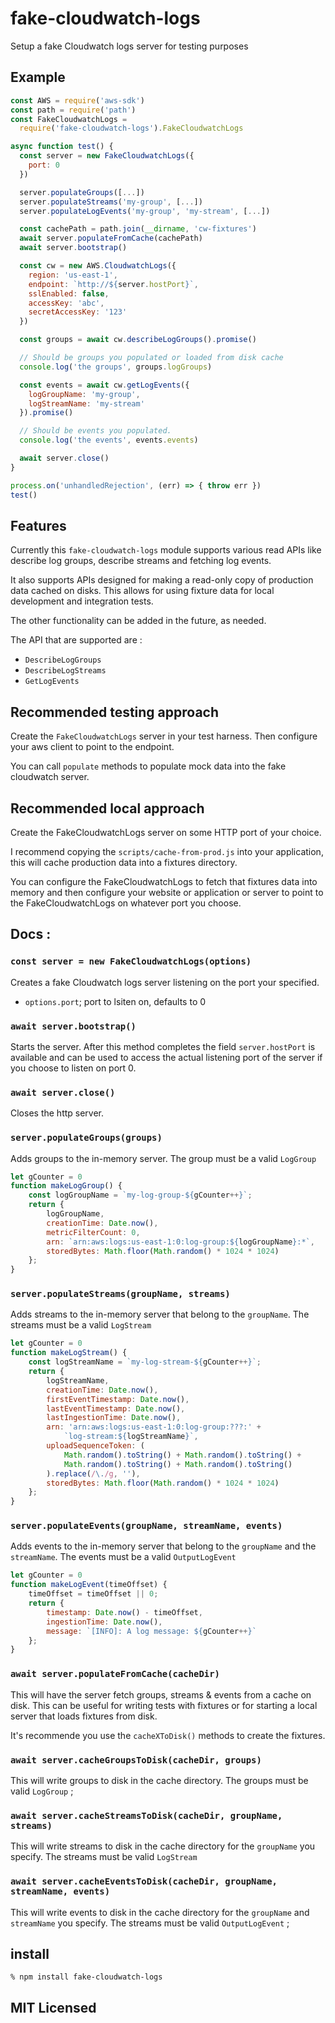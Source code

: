 # fake-cloudwatch-logs

Setup a fake Cloudwatch logs server for testing purposes

## Example

```js
const AWS = require('aws-sdk')
const path = require('path')
const FakeCloudwatchLogs =
  require('fake-cloudwatch-logs').FakeCloudwatchLogs

async function test() {
  const server = new FakeCloudwatchLogs({
    port: 0
  })

  server.populateGroups([...])
  server.populateStreams('my-group', [...])
  server.populateLogEvents('my-group', 'my-stream', [...])

  const cachePath = path.join(__dirname, 'cw-fixtures')
  await server.populateFromCache(cachePath)
  await server.bootstrap()

  const cw = new AWS.CloudwatchLogs({
    region: 'us-east-1',
    endpoint: `http://${server.hostPort}`,
    sslEnabled: false,
    accessKey: 'abc',
    secretAccessKey: '123'
  })

  const groups = await cw.describeLogGroups().promise()

  // Should be groups you populated or loaded from disk cache
  console.log('the groups', groups.logGroups)

  const events = await cw.getLogEvents({
    logGroupName: 'my-group',
    logStreamName: 'my-stream'
  }).promise()

  // Should be events you populated.
  console.log('the events', events.events)

  await server.close()
}

process.on('unhandledRejection', (err) => { throw err })
test()
```

## Features

Currently this `fake-cloudwatch-logs` module supports various
read APIs like describe log groups, describe streams and fetching
log events.

It also supports APIs designed for making a read-only copy of
production data cached on disks. This allows for using fixture
data for local development and integration tests.

The other functionality can be added in the future, as needed.

The API that are supported are :

 - `DescribeLogGroups`
 - `DescribeLogStreams`
 - `GetLogEvents`

## Recommended testing approach

Create the `FakeCloudwatchLogs` server in your test harness. Then
configure your aws client to point to the endpoint.

You can call `populate` methods to populate mock data into the
fake cloudwatch server.

## Recommended local approach

Create the FakeCloudwatchLogs server on some HTTP port of your
choice.

I recommend copying the `scripts/cache-from-prod.js` into your
application, this will cache production data into a fixtures
directory.

You can configure the FakeCloudwatchLogs to fetch that fixtures
data into memory and then configure your website or application or
server to point to the FakeCloudwatchLogs on whatever port you
choose.

## Docs :

### `const server = new FakeCloudwatchLogs(options)`

Creates a fake Cloudwatch logs server listening on the port
your specified.

 - `options.port`; port to lsiten on, defaults to 0

### `await server.bootstrap()`

Starts the server. After this method completes the field
`server.hostPort` is available and can be used to access the
actual listening port of the server if you choose to listen on
port 0.

### `await server.close()`

Closes the http server.

### `server.populateGroups(groups)`

Adds groups to the in-memory server. The group must be a valid
`LogGroup`

```js
let gCounter = 0
function makeLogGroup() {
    const logGroupName = `my-log-group-${gCounter++}`;
    return {
        logGroupName,
        creationTime: Date.now(),
        metricFilterCount: 0,
        arn: `arn:aws:logs:us-east-1:0:log-group:${logGroupName}:*`,
        storedBytes: Math.floor(Math.random() * 1024 * 1024)
    };
}
```

### `server.populateStreams(groupName, streams)`

Adds streams to the in-memory server that belong to the `groupName`.
The streams must be a valid `LogStream`

```js
let gCounter = 0
function makeLogStream() {
    const logStreamName = `my-log-stream-${gCounter++}`;
    return {
        logStreamName,
        creationTime: Date.now(),
        firstEventTimestamp: Date.now(),
        lastEventTimestamp: Date.now(),
        lastIngestionTime: Date.now(),
        arn: 'arn:aws:logs:us-east-1:0:log-group:???:' +
            `log-stream:${logStreamName}`,
        uploadSequenceToken: (
            Math.random().toString() + Math.random().toString() +
            Math.random().toString() + Math.random().toString()
        ).replace(/\./g, ''),
        storedBytes: Math.floor(Math.random() * 1024 * 1024)
    };
}
```

### `server.populateEvents(groupName, streamName, events)`

Adds events to the in-memory server that belong to the `groupName`
and the `streamName`. The events must be a valid `OutputLogEvent`

```js
let gCounter = 0
function makeLogEvent(timeOffset) {
    timeOffset = timeOffset || 0;
    return {
        timestamp: Date.now() - timeOffset,
        ingestionTime: Date.now(),
        message: `[INFO]: A log message: ${gCounter++}`
    };
}
```

### `await server.populateFromCache(cacheDir)`

This will have the server fetch groups, streams & events from
a cache on disk. This can be useful for writing tests with fixtures
or for starting a local server that loads fixtures from disk.

It's recommende you use the `cacheXToDisk()` methods to create
the fixtures.

### `await server.cacheGroupsToDisk(cacheDir, groups)`

This will write groups to disk in the cache directory. The
groups must be valid `LogGroup` ;

### `await server.cacheStreamsToDisk(cacheDir, groupName, streams)`

This will write streams to disk in the cache directory for the
`groupName` you specify. The streams must be valid `LogStream`

### `await server.cacheEventsToDisk(cacheDir, groupName, streamName, events)`

This will write events to disk in the cache directory for the
`groupName` and `streamName` you specify. The streams must be
valid `OutputLogEvent` ;

## install

```
% npm install fake-cloudwatch-logs
```

## MIT Licensed

